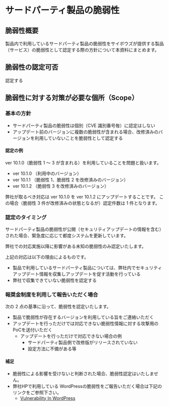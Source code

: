 サードパーティ製品の脆弱性
====

## 脆弱性概要
製品内で利用しているサードパーティ製品の脆弱性をサイボウズが提供する製品（サービス）の脆弱性として認定する際の方針について本資料にまとめます。

## 脆弱性の認定可否
認定する

## 脆弱性に対する対策が必要な個所（Scope）

### 基本の方針
- サードパーティ製品の脆弱性は個別（CVE 識別番号毎）に認定はしない
- アップデート前のバージョンに複数の脆弱性が含まれる場合、改修済みのバージョンを利用していないことを脆弱性として認定する

#### 認定の例
ver 10.1.0（脆弱性 1 〜 3 が含まれる）を利用していることを問題と扱います。

- ver 10.1.0 （利用中のバージョン）
- ver 10.1.1 （脆弱性 1、脆弱性 2 を改修済みのバージョン）
- ver 10.1.2 （脆弱性 3 を改修済みのバージョン）

弊社が取るべき対応は ver 10.1.0 を ver 10.1.2 にアップデートすることです。
この場合（脆弱性 3 件が改修済みの状態となるが）認定件数は 1 件となります。

### 認定のタイミング
サードパーティ製品の脆弱性が公開（セキュリティアップデートの情報を含む）された場合、緊急度に応じて都度システムを更新しています。

弊社での対応実施以降に影響がある未知の脆弱性のみ認定いたします。

上記の対応は以下の理由によるものです。

- 製品で利用しているサードパーティ製品については、弊社内でセキュリティアップデート情報を収集しアップデートを促す活動を行っている
- 弊社で収集できていない脆弱性を認定する

### 報奨金制度を利用して報告いただく場合
次の 2 点の基準に沿って、脆弱性を認定いたします。

- 製品で脆弱性が存在するバージョンを利用している旨をご連絡いただく
- アップデートを行っただけでは対応できない脆弱性情報に対する攻撃用のPoCを送付いただく
    - アップデートを行っただけで対応できない場合の例
        - サードパーティ製品側で改修版がリリースされていない
        - 設定方法に不備がある等

#### 補足
- 脆弱性による影響を受けないと判断された場合、脆弱性認定はいたしません。
- 弊社HPで利用している WordPressの脆弱性をご報告いただく場合は下記のリンクをご参照下さい。
    - [Vulnerability In WordPress](VulnerabilityInWordPress.md)
